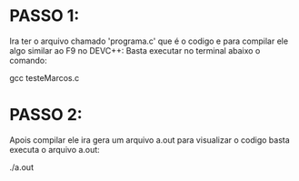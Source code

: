 # PASSO 1:
Ira ter o arquivo chamado 'programa.c' que é o codigo e para compilar ele algo similar ao F9 no DEVC++: Basta executar no terminal abaixo o comando:

gcc testeMarcos.c

# PASSO 2:
Apois compilar ele ira gera um arquivo a.out para visualizar o codigo basta executa o arquivo a.out:

./a.out
